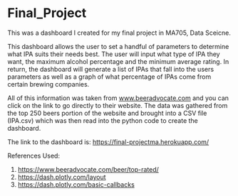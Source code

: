 # Final_Project

This was a dashboard I created for my final project in MA705, Data Sceicne. 

This dashboard allows the user to set a handful of parameters to determine what IPA suits their needs best. The user will input what type of IPA they want, the maximum alcohol percentage and the minimum average rating. In return, the dashboard will generate a list of IPAs that fall into the users parameters as well as a graph of what percentage of IPAs come from certain brewing companies. 

All of this information was taken from www.beeradvocate.com and you can click on the link to go directly to their website. The data was gathered from the top 250 beers portion of the website and brought into a CSV file (IPA.csv) which was then read into the python code to create the dashboard. 

The link to the dashboard is: https://final-projectma.herokuapp.com/

References Used:
1) https://www.beeradvocate.com/beer/top-rated/
2) https://dash.plotly.com/layout
3) https://dash.plotly.com/basic-callbacks
